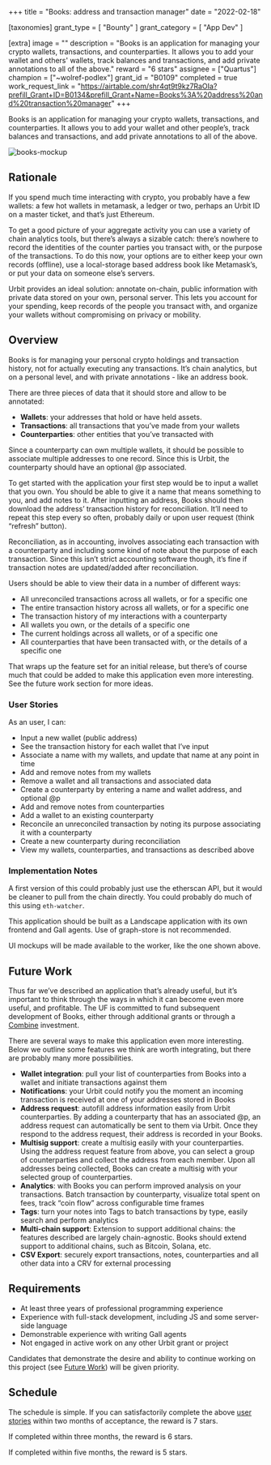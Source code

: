 +++
title = "Books: address and transaction manager"
date = "2022-02-18"

[taxonomies]
grant_type = [ "Bounty" ]
grant_category = [ "App Dev" ]

[extra]
image = ""
description = "Books is an application for managing your crypto wallets, transactions, and counterparties. It allows you to add your wallet and others' wallets, track balances and transactions, and add private annotations to all of the above."
reward = "6 stars"
assignee = ["Quartus"]
champion = ["~wolref-podlex"]
grant_id = "B0109"
completed = true
work_request_link = "https://airtable.com/shr4qt9t9kz7RaOIa?prefill_Grant+ID=B0134&prefill_Grant+Name=Books%3A%20address%20and%20transaction%20manager"
+++

Books is an application for managing your crypto wallets, transactions, and counterparties. It allows you to add your wallet and other people’s, track balances and transactions, and add private annotations to all of the above.

![books-mockup](https://storage.googleapis.com/media.urbit.org/grants/books-mockup.png)

## Rationale

If you spend much time interacting with crypto, you probably have a few wallets: a few hot wallets in metamask, a ledger or two, perhaps an Urbit ID on a master ticket, and that’s just Ethereum.

To get a good picture of your aggregate activity you can use a variety of chain analytics tools, but there’s always a sizable catch: there’s nowhere to record the identities of the counter parties you transact with, or the purpose of the transactions. To do this now, your options are to either keep your own records (offline), use a local-storage based address book like Metamask’s, or put your data on someone else’s servers.

Urbit provides an ideal solution: annotate on-chain, public information with private data stored on your own, personal server. This lets you account for your spending, keep records of the people you transact with, and organize your wallets without compromising on privacy or mobility.

## Overview

Books is for managing your personal crypto holdings and transaction history, not for actually executing any transactions. It’s chain analytics, but on a personal level, and with private annotations - like an address book.

There are three pieces of data that it should store and allow to be annotated:

- **Wallets**: your addresses that hold or have held assets.
- **Transactions**: all transactions that you’ve made from your wallets
- **Counterparties**: other entities that you’ve transacted with

Since a counterparty can own multiple wallets, it should be possible to associate multiple addresses to one record. Since this is Urbit, the counterparty should have an optional @p associated.

To get started with the application your first step would be to input a wallet that you own. You should be able to give it a name that means something to you, and add notes to it. After inputting an address, Books should then download the address’ transaction history for reconciliation. It’ll need to repeat this step every so often, probably daily or upon user request (think “refresh” button).

Reconciliation, as in accounting, involves associating each transaction with a counterparty and including some kind of note about the purpose of each transaction. Since this isn’t strict accounting software though, it’s fine if transaction notes are updated/added after reconciliation.

Users should be able to view their data in a number of different ways:

- All unreconciled transactions across all wallets, or for a specific one
- The entire transaction history across all wallets, or for a specific one
- The transaction history of my interactions with a counterparty
- All wallets you own, or the details of a specific one
- The current holdings across all wallets, or of a specific one
- All counterparties that have been transacted with, or the details of a specific one

That wraps up the feature set for an initial release, but there’s of course much that could be added to make this application even more interesting. See the future work section for more ideas.

### User Stories

As an user, I can:

- Input a new wallet (public address)
- See the transaction history for each wallet that I’ve input
- Associate a name with my wallets, and update that name at any point in time
- Add and remove notes from my wallets
- Remove a wallet and all transactions and associated data
- Create a counterparty by entering a name and wallet address, and optional @p
- Add and remove notes from counterparties
- Add a wallet to an existing counterparty
- Reconcile an unreconciled transaction by noting its purpose associating it with a counterparty
- Create a new counterparty during reconciliation
- View my wallets, counterparties, and transactions as described above

### Implementation Notes

A first version of this could probably just use the etherscan API, but it would be cleaner to pull from the chain directly. You could probably do much of this using `eth-watcher`.

This application should be built as a Landscape application with its own frontend and Gall agents. Use of graph-store is not recommended.

UI mockups will be made available to the worker, like the one shown above.

## Future Work

Thus far we’ve described an application that’s already useful, but it’s important to think through the ways in which it can become even more useful, and profitable. The UF is committed to fund subsequent development of Books, either through additional grants or through a [Combine](https://the-combine.org) investment.

There are several ways to make this application even more interesting. Below we outline some features we think are worth integrating, but there are probably many more possibilities.

- **Wallet integration**: pull your list of counterparties from Books into a wallet and initiate transactions against them
- **Notifications**: your Urbit could notify you the moment an incoming transaction is received at one of your addresses stored in Books
- **Address request**: autofill address information easily from Urbit counterparties. By adding a counterparty that has an associated @p, an address request can automatically be sent to them via Urbit. Once they respond to the address request, their address is recorded in your Books.
- **Multisig support**: create a multisig easily with your counterparties. Using the address request feature from above, you can select a group of counterparties and collect the address from each member. Upon all addresses being collected, Books can create a multisig with your selected group of counterparties.
- **Analytics**: with Books you can perform improved analysis on your transactions. Batch transaction by counterparty, visualize total spent on fees, track “coin flow” across configurable time frames
- **Tags**: turn your notes into Tags to batch transactions by type, easily search and perform analytics
- **Multi-chain support**: Extension to support additional chains: the features described are largely chain-agnostic. Books should extend support to additional chains, such as Bitcoin, Solana, etc.
- **CSV Export**: securely export transactions, notes, counterparties and all other data into a CRV for external processing

## Requirements

- At least three years of professional programming experience
- Experience with full-stack development, including JS and some server-side language
- Demonstrable experience with writing Gall agents
- Not engaged in active work on any other Urbit grant or project

Candidates that demonstrate the desire and ability to continue working on this
project (see [Future Work](#future-work)) will be given priority.

## Schedule

The schedule is simple. If you can satisfactorily complete the above [user stories](#user-stories) within two months of acceptance, the reward is 7 stars.

If completed within three months, the reward is 6 stars.

If completed within five months, the reward is 5 stars.
